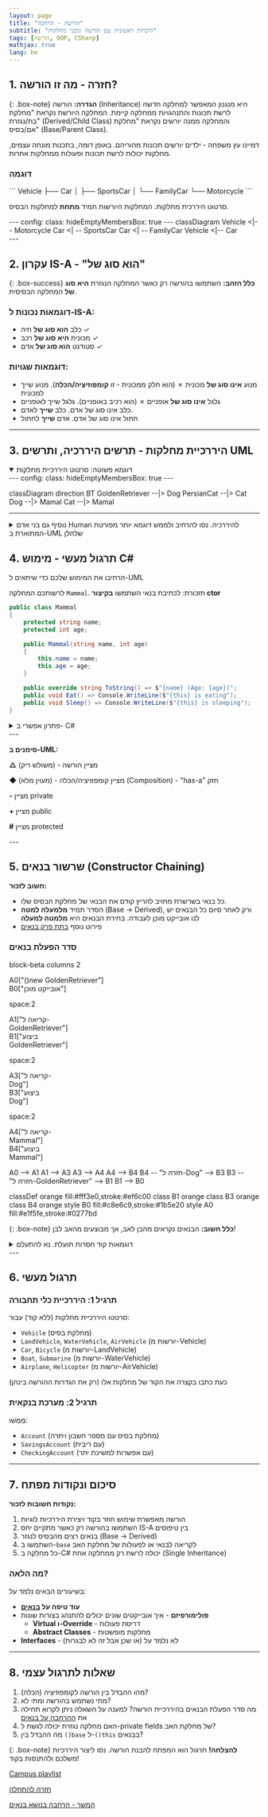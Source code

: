 ```yaml
---
layout: page
title: "הורשה - הרחבה"
subtitle: "היכרות ראשונית עם הורשה ומבני מחלקות"
tags: [הורשה, OOP, CSharp]
mathjax: true
lang: he
---
```




## 1. חזרה - מה זו הורשה?

{: .box-note}
**הגדרה:** הורשה (Inheritance) היא מנגנון המאפשר למחלקה חדשה לרשת תכונות והתנהגויות ממחלקה קיימת. המחלקה היורשת נקראת "מחלקת בת/נגזרת" (Derived/Child Class) והמחלקה ממנה יורשים נקראת "מחלקת אם/בסיס" (Base/Parent Class).

דמיינו עץ משפחה - ילדים יורשים תכונות מהוריהם. באופן דומה, בתכנות מונחה עצמים, מחלקות יכולות לרשת תכונות ופעולות ממחלקות אחרות.

### דוגמה

<div class="two-columns">
  <div markdown="1" class="column">
```
Vehicle
    ├── Car
    │   ├── SportsCar
    │   └── FamilyCar
    └── Motorcycle
```
  </div>
  
  <div class="column" markdown=1>

סרטוט היררכית מחלקות. המחלקות היורשות תמיד **מתחת** למחלקות הבסיס.

<div class="mermaid">
---
config:
    class:
        hideEmptyMembersBox: true
---
classDiagram
Vehicle <|-- Motorcycle
Car <| -- SportsCar
Car <| -- FamilyCar
Vehicle <|-- Car

</div>
	
  </div>
</div>
---

## 2. עקרון IS-A - "הוא סוג של"

{: .box-success}
**כלל הזהב:** השתמשו בהורשה רק כאשר המחלקה הנגזרת **היא סוג של** המחלקה הבסיסית.

### דוגמאות נכונות ל-IS-A:
- כלב **הוא סוג של** חיה ✓
- מכונית **היא סוג של** רכב ✓
- סטודנט **הוא סוג של** אדם ✓

### דוגמאות שגויות:
- מנוע **אינו סוג של** מכונית ✗ (הוא חלק ממכונית - זו **קומפוזיציה/הכלה**). מנוע שייך למכונית
- גלגל **אינו סוג של** אופניים ✗ (הוא רכיב באופניים). גלגל שייך לאופניים
- כלב אינו סוג של אדם. כלב **שייך** לאדם.
- חתול אינו סוג של אדם. אדם **שייך** לחתול

---



## 3. היררכיית מחלקות - תרשים היררכיה, ותרשים UML
<details open markdown=1><summary>דוגמא פשוטה: סרטוט היררכיית מחלקות</summary>
<div class=mermaid>
---
config:
    class:
        hideEmptyMembersBox: true
---

classDiagram
    direction BT
    GoldenRetriever --|> Dog
    PersianCat --|> Cat
    Dog --|> Mamal
    Cat --|> Mamal
</div>
</details>

---

<details markdown=1><summary>נוסיף גם בני אדם Human להיררכיה. נסו להרחיב ולממש דוגמא יותר מפורטת המתוארת ב-UML שלהלן</summary>
<div class=mermaid style="direction:ltr;">
---
config:
    class:
        hideEmptyMembersBox: true
---
classDiagram
    direction BT
    Human --|> Mammal
    Dog --|> Mammal
    Cat --|> Mammal
    Cat "1" *-- "*" Human : owns
    Human "0..1" *-- "*" Dog : owns
    GoldenRetriever --|> Dog
    PersianCat --|> Cat
    
    class Mammal {
        #String name
        #int age
        +ToString() String
        +Eat()
        +Sleep()
    }
    class Human {
        -Dog[] dogs
        +GetDogs() Dog[]
        +ServeCat()
    }
    class Cat {
        #Human[] controlledHumans
        +GetControlledHumans() Human[]
        +Meow()
    }
    class Dog {
        #String breed
        +Bark()
    }
    class PersianCat {
        -String furLength
    }
    class GoldenRetriever {
        -String coatColor
        +Fetch()
    }
</div>
</details>

## 4. תרגול מעשי - מימוש C#

הרחיבו את המימוש שלכם כדי שיתאים ל-UML

לרשותכם המחלקה `Mammal`. תזכורת: לכתיבת בנאי השתמשו **בקיצור ctor**

```cs
public class Mammal
{
    protected string name;
    protected int age;

    public Mammal(string name, int age)
    {
        this.name = name;
        this.age = age;
    }

    public override string ToString() => $"{name} (Age: {age})";
    public void Eat() => Console.WriteLine($"{this} is eating");
    public void Sleep() => Console.WriteLine($"{this} is sleeping");
}
```

<details markdown=1><summary>פתרון אפשרי ב- C#</summary>

```csharp


public class Dog : Mammal
{
    protected string breed;

    public Dog(string name, int age, string breed) : base(name, age)
    {
        this.breed = breed;
    }

    public void Bark() => Console.WriteLine($"{this} is barking: Woof!");
}

public class Human : Mammal
{
    private Dog[] dogs;

    public Human(string name, int age) : base(name, age)
    {
        dogs = new Dog[5];
    }

    public Dog[] GetDogs() => dogs;
    public void ServeCat() => Console.WriteLine($"{this} is serving the cat");
}

public class Cat : Mammal
{
    protected Human[] controlledHumans;

    public Cat(string name, int age) : base(name, age)
    {
        controlledHumans = new Human[10];
    }

    public Human[] GetControlledHumans() => controlledHumans;
    public void Meow() => Console.WriteLine($"{this} says: Meow!");
}

public class PersianCat : Cat
{
    private string furLength;

    public PersianCat(string name, int age, string furLength) : base(name, age)
    {
        this.furLength = furLength;
    }
}

public class GoldenRetriever : Dog
{
    private string coatColor;

    public GoldenRetriever(string name, int age, string coatColor)
        : base(name, age, "Golden Retriever")
    {
        this.coatColor = coatColor;
    }

    public void Fetch() => Console.WriteLine($"{this} is fetching the ball!");
}
```
</details>
---


<div class="box-note" markdown=1>

**סימנים ב-UML:**

**△** (משולש ריק) - מציין הורשה

**◆** (מעוין מלא) - מציין קומפוזיציה/הכלה (Composition) - "has-a" חזק

**-** מציין private

**+** מציין public

**#** מציין protected

</div>
---

## 5. שרשור בנאים (Constructor Chaining)

<div markdown=1 class="box-success" >

**חשוב לזכור:**
* כל בנאי בשרשרת מחויב להריץ קודם את הבנאי של מחלקת הבסיס שלו.
* הסדר תמיד **מלמעלה למטה** (Base → Derived), ורק לאחר סיום כל הבנאים יש לנו אובייקט מוכן לעבודה. בחירת הבנאים היא **מלמטה למעלה**
* פירוט נוסף [בתת פרק בנאים](/oop/01inheritdconstructors)

</div>

### סדר הפעלת בנאים

<div class="mermaid">
block-beta
  columns 2
  
  A0["()new GoldenRetriever"]  
  B0["אובייקט מוכן"]
  
  space:2
  
  A1["קריאה ל-<br />GoldenRetriever"]    
  B1["ביצוע<br />GoldenRetriever"] 
  
  space:2
  
  A3["קריאה ל-<br />Dog"]  
  B3["ביצוע<br />Dog"]
  
  space:2
  
  A4["קריאה ל-<br />Mammal"]   
  B4["ביצוע<br />Mammal"]

  A0 --> A1
  A1 --> A3
  A3 --> A4
  A4 --> B4
  B4 -- "חזרה ל-Dog" --> B3
  B3 -- "חזרה ל-GoldenRetriever" --> B1
  B1 --> B0

  classDef orange fill:#fff3e0,stroke:#ef6c00
  class B1 orange
  class B3 orange
  class B4 orange
  style B0 fill:#c8e6c9,stroke:#1b5e20
  style A0 fill:#e1f5fe,stroke:#0277bd
</div>

{: .box-note}
**כלל חשוב:** הבנאים נקראים מהבן לאב, אך מבוצעים מהאב לבן!


<details markdown=1><summary>דוגמאות קוד חסרות תועלת. נא להתעלם</summary>

### דוגמת קוד מפורטת
```csharp
public class Vehicle
{
    private string manufacturer;
    private int year;
    
    public Vehicle(string manufacturer, int year)
    {
        this.manufacturer = manufacturer;
        this.year = year;
        Console.WriteLine($"1. Vehicle constructor: {manufacturer}, {year}");
    }
    
    public string GetManufacturer() { return manufacturer; }
    public void SetManufacturer(string manufacturer) 
    { 
        this.manufacturer = manufacturer; 
    }
    
    public int GetYear() { return year; }
    public void SetYear(int year) 
    { 
        if (year > 1900 && year <= DateTime.Now.Year)
            this.year = year; 
    }
}

public class Car : Vehicle
{
    private int numberOfDoors;
    private string model;
    
    // בנאי עם קריאה לבנאי האב
    public Car(string manufacturer, string model, int year, int doors) 
        : base(manufacturer, year)
    {
        this.model = model;
        this.numberOfDoors = doors;
        Console.WriteLine($"2. Car constructor: {model}, {doors} doors");
    }
    
    // בנאי נוסף עם קריאה לבנאי אחר באותה מחלקה
    public Car(string manufacturer, string model) 
        : this(manufacturer, model, DateTime.Now.Year, 4)
    {
        Console.WriteLine("3. Car convenience constructor");
    }
    
    public string GetModel() { return model; }
    public void SetModel(string model) { this.model = model; }
    
    public int GetNumberOfDoors() { return numberOfDoors; }
    public void SetNumberOfDoors(int doors) 
    { 
        if (doors > 0 && doors <= 6)
            this.numberOfDoors = doors; 
    }
}

public class SportsCar : Car
{
    private int topSpeed;
    
    public SportsCar(string manufacturer, string model, int year, int topSpeed)
        : base(manufacturer, model, year, 2)  // מכונית ספורט - תמיד 2 דלתות
    {
        this.topSpeed = topSpeed;
        Console.WriteLine($"3. SportsCar constructor: Top speed {topSpeed} km/h");
    }
    
    public int GetTopSpeed() { return topSpeed; }
    public void SetTopSpeed(int speed) 
    { 
        if (speed > 0 && speed < 400)
            this.topSpeed = speed; 
    }
}
```

### הרצת הקוד והפלט
```csharp
class Program
{
    static void Main()
    {
        Console.WriteLine("Creating a SportsCar:");
        SportsCar ferrari = new SportsCar("Ferrari", "F40", 1987, 324);
        
        /* פלט:
        Creating a SportsCar:
        1. Vehicle constructor: Ferrari, 1987
        2. Car constructor: F40, 2 doors
        3. SportsCar constructor: Top speed 324 km/h
        */
    }
}
```

---

## 6x. הרחבה מעשית - מערכת ניהול עובדים

```csharp
public class Person
{
    private string id;
    private string firstName;
    private string lastName;
    private DateTime birthDate;
    
    public Person(string id, string firstName, string lastName, DateTime birthDate)
    {
        this.id = id;
        this.firstName = firstName;
        this.lastName = lastName;
        this.birthDate = birthDate;
    }
    
    // Getters and Setters
    public string GetId() { return id; }
    public string GetFirstName() { return firstName; }
    public void SetFirstName(string firstName) { this.firstName = firstName; }
    public string GetLastName() { return lastName; }
    public void SetLastName(string lastName) { this.lastName = lastName; }
    public DateTime GetBirthDate() { return birthDate; }
    
    public int GetAge()
    {
        return DateTime.Now.Year - birthDate.Year;
    }
    
    public string GetFullName()
    {
        return $"{firstName} {lastName}";
    }
}

public class Employee : Person
{
    private string employeeId;
    private decimal salary;
    private DateTime hireDate;
    
    public Employee(string id, string firstName, string lastName, 
                   DateTime birthDate, string employeeId, decimal salary)
        : base(id, firstName, lastName, birthDate)
    {
        this.employeeId = employeeId;
        this.salary = salary;
        this.hireDate = DateTime.Now;
    }
    
    public string GetEmployeeId() { return employeeId; }
    public decimal GetSalary() { return salary; }
    public void SetSalary(decimal salary) 
    { 
        if (salary > 0)
            this.salary = salary; 
    }
    
    public int GetYearsOfService()
    {
        return DateTime.Now.Year - hireDate.Year;
    }
    
    public void GiveRaise(decimal percentage)
    {
        if (percentage > 0 && percentage <= 50)
        {
            salary *= (1 + percentage / 100);
            Console.WriteLine($"{GetFullName()} received a {percentage}% raise!");
        }
    }
}

public class Manager : Employee
{
    private List<Employee> teamMembers;
    private string department;
    
    public Manager(string id, string firstName, string lastName,
                  DateTime birthDate, string employeeId, 
                  decimal salary, string department)
        : base(id, firstName, lastName, birthDate, employeeId, salary)
    {
        this.department = department;
        this.teamMembers = new List<Employee>();
    }
    
    public string GetDepartment() { return department; }
    public void SetDepartment(string department) { this.department = department; }
    
    public void AddTeamMember(Employee employee)
    {
        if (employee != null && !teamMembers.Contains(employee))
        {
            teamMembers.Add(employee);
            Console.WriteLine($"{employee.GetFullName()} added to {GetFullName()}'s team");
        }
    }
    
    public void RemoveTeamMember(Employee employee)
    {
        if (teamMembers.Remove(employee))
        {
            Console.WriteLine($"{employee.GetFullName()} removed from team");
        }
    }
    
    public int GetTeamSize()
    {
        return teamMembers.Count;
    }
    
    public void PrintTeamInfo()
    {
        Console.WriteLine($"\nManager: {GetFullName()}");
        Console.WriteLine($"Department: {department}");
        Console.WriteLine($"Team Size: {GetTeamSize()}");
        Console.WriteLine("Team Members:");
        foreach (var member in teamMembers)
        {
            Console.WriteLine($"  - {member.GetFullName()} (ID: {member.GetEmployeeId()})");
        }
    }
}
```
</details>
---

## 6. תרגול מעשי

### תרגיל 1: היררכיית כלי תחבורה
סרטטו היררכיית מחלקות (ללא קוד) עבור:
- `Vehicle` (מחלקת בסיס)
- `LandVehicle`, `WaterVehicle`, `AirVehicle` (יורשות מ-Vehicle)
- `Car`, `Bicycle` (יורשות מ-LandVehicle)
- `Boat`, `Submarine` (יורשות מ-WaterVehicle)
- `Airplane`, `Helicopter` (יורשות מ-AirVehicle)

כעת כתבו בקצרה את הקוד של מחלקות אלו (רק את הגדרות ההורשה בינהן)

### תרגיל 2: מערכת בנקאית
מַמְּשׁוּ:
- `Account` (מחלקת בסיס עם מספר חשבון ויתרה)
- `SavingsAccount` (עם ריבית)
- `CheckingAccount` (עם אפשרות למשיכת יתר)


---

## 7. סיכום ונקודות מפתח

<div class="box-success" markdown=1>

**נקודות חשובות לזכור:**
1. הורשה מאפשרת שימוש חוזר בקוד ויצירת היררכיות לוגיות
2. השתמשו בהורשה רק כאשר מתקיים יחס IS-A בין טיפוסים
3. בנאים רצים מהבסיס לנגזר (Base → Derived)
4. השתמשו ב-`base` לקריאה לבנאי או לפעולות של מחלקת האב
5. כל מחלקה ב-C# יכולה לרשת רק ממחלקה אחת (Single Inheritance)

</div>

### מה הלאה?
בשיעורים הבאים נלמד על:
- **עוד טיפה על [בנאים](/oop/01inheritdconstructors)**
- **פולימורפיזם** - איך אובייקטים שונים יכולים להתנהג בצורות שונות
    - **Virtual ו-Override** - דריסת פעולות
    - **Abstract Classes** - מחלקות מופשטות
- **Interfaces** - לא נלמד על (או שכן אבל זה לא לבגרות)

---

## 8. שאלות לתרגול עצמי

1. מהו ההבדל בין הורשה לקומפוזיציה (הכלה)?
2. מתי נשתמש בהורשה ומתי לא?
3. מה סדר הפעלת הבנאים בהיררכיית הורשה? למענה על השאלה ניתן לקרוא תחילה את [ההרחבה על בנאים](/oop/01inheritdconstructors)
4. האם מחלקה נגזרת יכולה לגשת ל-private fields של מחלקת האב?
5. מה ההבדל בין `()base` ל-`()this` בבנאים?

{: .box-note}
**להצלחה!** תרגול הוא המפתח להבנת הורשה. נסו ליצור היררכיות משלכם ולהתנסות בקוד!



[Campus playlist](https://www.youtube.com/playlist?list=PLnVUJu2KuoA0CpYg4ga45Q0C5dGaSEYPH)

[חזרה להתחלה](/oop/01inheritance)

[המשך - הרחבה בנושא בנאים](/oop/01inheritdconstructors)
